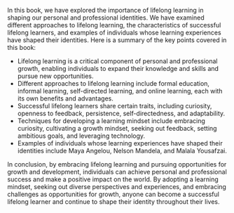 
In this book, we have explored the importance of lifelong learning in shaping our personal and professional identities. We have examined different approaches to lifelong learning, the characteristics of successful lifelong learners, and examples of individuals whose learning experiences have shaped their identities. Here is a summary of the key points covered in this book:

* Lifelong learning is a critical component of personal and professional growth, enabling individuals to expand their knowledge and skills and pursue new opportunities.
* Different approaches to lifelong learning include formal education, informal learning, self-directed learning, and online learning, each with its own benefits and advantages.
* Successful lifelong learners share certain traits, including curiosity, openness to feedback, persistence, self-directedness, and adaptability.
* Techniques for developing a learning mindset include embracing curiosity, cultivating a growth mindset, seeking out feedback, setting ambitious goals, and leveraging technology.
* Examples of individuals whose learning experiences have shaped their identities include Maya Angelou, Nelson Mandela, and Malala Yousafzai.

In conclusion, by embracing lifelong learning and pursuing opportunities for growth and development, individuals can achieve personal and professional success and make a positive impact on the world. By adopting a learning mindset, seeking out diverse perspectives and experiences, and embracing challenges as opportunities for growth, anyone can become a successful lifelong learner and continue to shape their identity throughout their lives.
